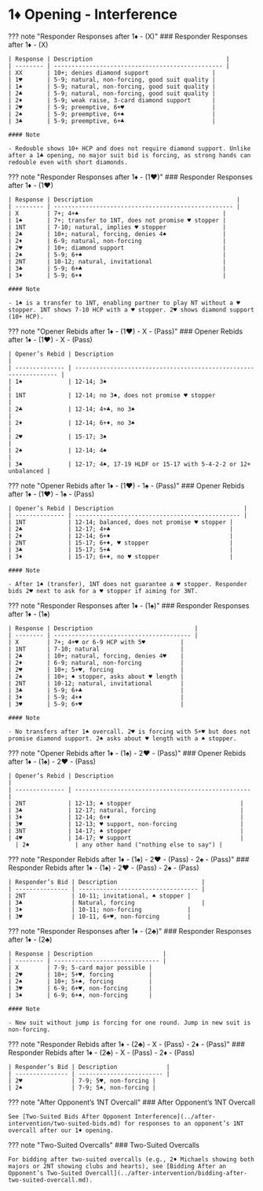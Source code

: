 # 1♦ Opening - Interference

??? note "Responder Responses after 1♦ - (X)"
    ### Responder Responses after 1♦ - (X)

    | Response | Description                                      |
    | -------- | ------------------------------------------------ |
    | XX       | 10+; denies diamond support                  |
    | 1♥       | 5-9; natural, non-forcing, good suit quality |
    | 1♠       | 5-9; natural, non-forcing, good suit quality |
    | 2♣       | 5-9; natural, non-forcing, good suit quality |
    | 2♦       | 5-9; weak raise, 3-card diamond support      |
    | 2♥       | 5-9; preemptive, 6+♥                         |
    | 2♠       | 5-9; preemptive, 6+♠                         |
    | 3♣       | 5-9; preemptive, 6+♣                         |

    #### Note

    - Redouble shows 10+ HCP and does not require diamond support. Unlike after a 1♣ opening, no major suit bid is forcing, as strong hands can redouble even with short diamonds.

??? note "Responder Responses after 1♦ - (1♥)"
    ### Responder Responses after 1♦ - (1♥)

    | Response | Description                                         |
    | -------- | --------------------------------------------------- |
    | X        | 7+; 4+♠                                         |
    | 1♠       | 7+; transfer to 1NT, does not promise ♥ stopper |
    | 1NT      | 7-10; natural, implies ♥ stopper                |
    | 2♣       | 10+; natural, forcing, denies 4♠                |
    | 2♦       | 6-9; natural, non-forcing                       |
    | 2♥       | 10+; diamond support                            |
    | 2♠       | 5-9; 6+♠                                        |
    | 2NT      | 10-12; natural, invitational                    |
    | 3♣       | 5-9; 6+♣                                        |
    | 3♦       | 5-9; 6+♦                                        |

    #### Note

    - 1♠ is a transfer to 1NT, enabling partner to play NT without a ♥ stopper. 1NT shows 7-10 HCP with a ♥ stopper. 2♥ shows diamond support (10+ HCP).

??? note "Opener Rebids after 1♦ - (1♥) - X - (Pass)"
    ### Opener Rebids after 1♦ - (1♥) - X - (Pass)

    | Opener’s Rebid | Description                                                       |
    | -------------- | ----------------------------------------------------------------- |
    | 1♠             | 12-14; 3♠                                                     |
    | 1NT            | 12-14; no 3♠, does not promise ♥ stopper                      |
    | 2♣             | 12-14; 4+♣, no 3♠                                             |
    | 2♦             | 12-14; 6+♦, no 3♠                                             |
    | 2♥             | 15-17; 3♠                                                     |
    | 2♠             | 12-14; 4♠                                                     |
    | 3♠             | 12-17; 4♠, 17-19 HLDF or 15-17 with 5-4-2-2 or 12+ unbalanced |

??? note "Opener Rebids after 1♦ - (1♥) - 1♠ - (Pass)"
    ### Opener Rebids after 1♦ - (1♥) - 1♠ - (Pass)

    | Opener’s Rebid | Description                                     |
    | -------------- | ----------------------------------------------- |
    | 1NT            | 12-14; balanced, does not promise ♥ stopper |
    | 2♣             | 12-17; 4+♣                                  |
    | 2♦             | 12-14; 6+♦                                  |
    | 2NT            | 15-17; 6+♦, ♥ stopper                       |
    | 3♣             | 15-17; 5+♣                                  |
    | 3♦             | 15-17; 6+♦, no ♥ stopper                    |

    #### Note

    - After 1♠ (transfer), 1NT does not guarantee a ♥ stopper. Responder bids 2♥ next to ask for a ♥ stopper if aiming for 3NT.

??? note "Responder Responses after 1♦ - (1♠)"
    ### Responder Responses after 1♦ - (1♠)

    | Response | Description                             |
    | -------- | --------------------------------------- |
    | X        | 7+; 4+♥ or 6-9 HCP with 5♥          |
    | 1NT      | 7-10; natural                       |
    | 2♣       | 10+; natural, forcing, denies 4♥    |
    | 2♦       | 6-9; natural, non-forcing           |
    | 2♥       | 10+; 5+♥, forcing                   |
    | 2♠       | 10+; ♠ stopper, asks about ♥ length |
    | 2NT      | 10-12; natural, invitational        |
    | 3♣       | 5-9; 6+♣                            |
    | 3♦       | 5-9; 4+♦                            |
    | 3♥       | 5-9; 6+♥                            |

    #### Note

    - No transfers after 1♠ overcall. 2♥ is forcing with 5+♥ but does not promise diamond support. 2♠ asks about ♥ length with a ♠ stopper.

??? note "Opener Rebids after 1♦ - (1♠) - 2♥ - (Pass)"
    ### Opener Rebids after 1♦ - (1♠) - 2♥ - (Pass)

    | Opener’s Rebid | Description                                        |
    | -------------- | -------------------------------------------------- |
    | 2NT            | 12-13; ♠ stopper                               |
    | 3♣             | 12-17; natural, forcing                        |
    | 3♦             | 12-14; 6+♦                                     |
    | 3♥             | 12-13; ♥ support, non-forcing                  |
    | 3NT            | 14-17; ♠ stopper                               |
    | 4♥             | 14-17; ♥ support                               |
      | 2♠             | any other hand ("nothing else to say") |

??? note "Responder Rebids after 1♦ - (1♠) - 2♥ - (Pass) - 2♠ - (Pass)"
    ### Responder Rebids after 1♦ - (1♠) - 2♥ - (Pass) - 2♠ - (Pass)

    | Responder’s Bid | Description                        |
    | --------------- | ---------------------------------- |
    | 2NT             | 10-11; invitational, ♠ stopper |
    | 3♣              | Natural, forcing                   |
    | 3♦              | 10-11; non-forcing             |
    | 3♥              | 10-11, 6+♥, non-forcing        |

??? note "Responder Responses after 1♦ - (2♣)"
    ### Responder Responses after 1♦ - (2♣)

    | Response | Description                    |
    | -------- | ------------------------------ |
    | X        | 7-9; 5-card major possible |
    | 2♥       | 10+; 5+♥, forcing          |
    | 2♠       | 10+; 5+♠, forcing          |
    | 3♥       | 6-9; 6+♥, non-forcing      |
    | 3♠       | 6-9; 6+♠, non-forcing      |

    #### Note

    - New suit without jump is forcing for one round. Jump in new suit is non-forcing.

??? note "Responder Rebids after 1♦ - (2♣) - X - (Pass) - 2♦ - (Pass)"
    ### Responder Rebids after 1♦ - (2♣) - X - (Pass) - 2♦ - (Pass)

    | Responder’s Bid | Description              |
    | --------------- | ------------------------ |
    | 2♥              | 7-9; 5♥, non-forcing |
    | 2♠              | 7-9; 5♠, non-forcing |

??? note "After Opponent’s 1NT Overcall"
    ### After Opponent’s 1NT Overcall

    See [Two-Suited Bids After Opponent Interference](../after-intervention/two-suited-bids.md) for responses to an opponent’s 1NT overcall after our 1♦ opening.

??? note "Two-Suited Overcalls"
    <a id="two-suited-overcalls"></a>
    ### Two-Suited Overcalls

    For bidding after two-suited overcalls (e.g., 2♦ Michaels showing both majors or 2NT showing clubs and hearts), see [Bidding After an Opponent’s Two-Suited Overcall](../after-intervention/bidding-after-two-suited-overcall.md).
